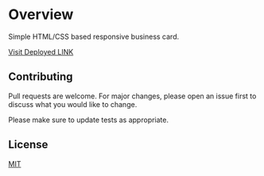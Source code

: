 # Overview

Simple HTML/CSS based responsive business card.

[Visit Deployed LINK](https://jsfiddle.net/adnanskiwordy/18fuehx4/23/)

## Contributing

Pull requests are welcome. For major changes, please open an issue first to discuss what you would like to change.

Please make sure to update tests as appropriate.

## License

[MIT](https://choosealicense.com/licenses/mit/)
